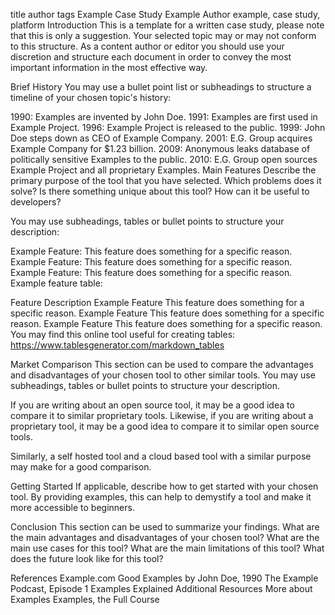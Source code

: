 title	author	tags
Example Case Study
Example Author <ExampleUsername>
example, case study, platform
Introduction
This is a template for a written case study, please note that this is only a suggestion. Your selected topic may or may not conform to this structure. As a content author or editor you should use your discretion and structure each document in order to convey the most important information in the most effective way.

Brief History
You may use a bullet point list or subheadings to structure a timeline of your chosen topic's history:

1990: Examples are invented by John Doe.
1991: Examples are first used in Example Project.
1996: Example Project is released to the public.
1999: John Doe steps down as CEO of Example Company.
2001: E.G. Group acquires Example Company for $1.23 billion.
2009: Anonymous leaks database of politically sensitive Examples to the public.
2010: E.G. Group open sources Example Project and all proprietary Examples.
Main Features
Describe the primary purpose of the tool that you have selected. Which problems does it solve? Is there something unique about this tool? How can it be useful to developers?

You may use subheadings, tables or bullet points to structure your description:

Example Feature: This feature does something for a specific reason.
Example Feature: This feature does something for a specific reason.
Example Feature: This feature does something for a specific reason.
Example feature table:

Feature	Description
Example Feature	This feature does something for a specific reason.
Example Feature	This feature does something for a specific reason.
Example Feature	This feature does something for a specific reason.
You may find this online tool useful for creating tables: https://www.tablesgenerator.com/markdown_tables

Market Comparison
This section can be used to compare the advantages and disadvantages of your chosen tool to other similar tools. You may use subheadings, tables or bullet points to structure your description.

If you are writing about an open source tool, it may be a good idea to compare it to similar proprietary tools. Likewise, if you are writing about a proprietary tool, it may be a good idea to compare it to similar open source tools.

Similarly, a self hosted tool and a cloud based tool with a similar purpose may make for a good comparison.

Getting Started
If applicable, describe how to get started with your chosen tool. By providing examples, this can help to demystify a tool and make it more accessible to beginners.

Conclusion
This section can be used to summarize your findings. What are the main advantages and disadvantages of your chosen tool? What are the main use cases for this tool? What are the main limitations of this tool? What does the future look like for this tool?

References
Example.com
Good Examples by John Doe, 1990
The Example Podcast, Episode 1
Examples Explained
Additional Resources
More about Examples
Examples, the Full Course
